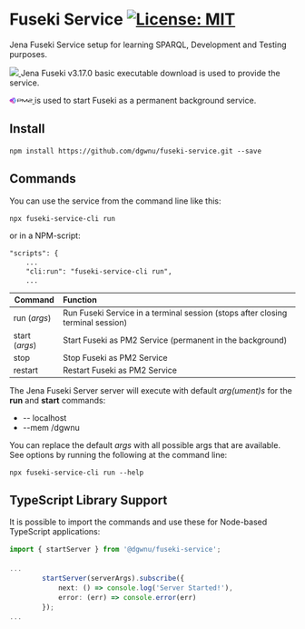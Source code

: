 # Fuseki Service [![License: MIT](https://img.shields.io/badge/License-MIT-yellow.svg)](LICENSE)

Jena Fuseki Service setup for learning SPARQL, Development and Testing purposes.  

<p>
<a href="https://jena.apache.org/download/index.cgi">
    <img 
        src="https://jena.apache.org/images/jena-logo/jena-logo-jumbotron.png" 
        width="3%"
    />
</a>
Jena Fuseki v3.17.0 basic executable download is used to provide the service.  
</p>
<p>
<a href="https://github.com/Unitech/pm2">
    <img 
        src="https://raw.githubusercontent.com/Unitech/pm2/development/pres/pm2-v4.png" 
        width="8%"
    />
</a>
is used to start Fuseki as a permanent background service.
</p>

## Install

````tsc
npm install https://github.com/dgwnu/fuseki-service.git --save
````

## Commands

You can use the service from the command line like this:

````
npx fuseki-service-cli run
````
or in a NPM-script:
````
"scripts": {
    ...
    "cli:run": "fuseki-service-cli run",
    ...
````

| Command | Function |
|---------|:------------|
| run (_args_) | Run Fuseki Service in a terminal session (stops after closing terminal session) |
| start (_args_) | Start Fuseki as PM2 Service (permanent in the background) |
| stop | Stop Fuseki as PM2 Service |
| restart | Restart Fuseki as PM2 Service |

The Jena Fuseki Server server will execute with default _arg(ument)s_ for the __run__ and __start__ commands:

- -- localhost 
- --mem /dgwnu

You can replace the default _args_ with all possible args that are available. See options by running the following at the command line:
````
npx fuseki-service-cli run --help
````

## TypeScript Library Support

It is possible to import the commands and use these for Node-based TypeScript applications:
````ts
import { startServer } from '@dgwnu/fuseki-service';

...
        startServer(serverArgs).subscribe({
            next: () => console.log('Server Started!'),
            error: (err) => console.error(err)
        });
...

````
